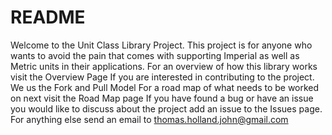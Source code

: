 # README #

Welcome to the Unit Class Library Project. This project is for anyone who wants to avoid the pain that comes with supporting Imperial as well as Metric units in their applications.
For an overview of how this library works visit the Overview Page
If you are interested in contributing to the project. We us the Fork and Pull Model
For a road map of what needs to be worked on next visit the Road Map page
If you have found a bug or have an issue you would like to discuss about the project add an issue to the Issues page.
For anything else send an email to thomas.holland.john@gmail.com